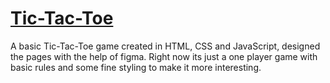 # [Tic-Tac-Toe](https://samardeep-kajal.github.io/Tic-Tac-Toe/)

A basic Tic-Tac-Toe game created in HTML, CSS and JavaScript, designed the pages with the help of figma. Right now its just a one player game with basic rules and some fine styling to make it more interesting.
